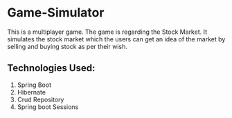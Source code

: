 # Game-Simulator
This is a multiplayer game. The game is regarding the Stock Market. It simulates the stock market which the users can get an idea of the market by selling and buying stock as per their wish.

## Technologies Used:
1. Spring Boot
2. Hibernate
3. Crud Repository
4. Spring boot Sessions


